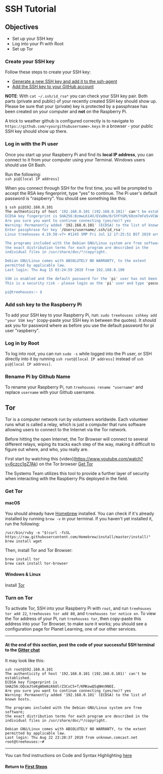 # SSH Tutorial

## Objectives

* Set up your SSH key
* Log into your Pi with Root
* Set up Tor


### Create your SSH key
Follow these steps to create your SSH key:
- [Generate a new SSH key and add it to the ssh-agent](https://help.github.com/en/articles/generating-a-new-ssh-key-and-adding-it-to-the-ssh-agent)  
- [Add the SSH key to your GitHub account](https://help.github.com/en/articles/adding-a-new-ssh-key-to-your-github-account)

**NOTE**: With `cat ~/.ssh/id_rsa*` you can check your SSH key pair. Both parts (private and public) of your recently created SSH key should show up. Please be sure that your (private) key is protected by a passphrase has been created on your computer and **not** on the Raspberry Pi.

A trick to weather github is configured correctly is to navigate to `https://github.com/<yourgithubusername>.keys` in a browser - your public SSH key should show up there.

### Log in with the Pi user

Once you start up your Raspberry Pi and find its **local IP address**, you can connect to it from your computer using your Terminal. Windows users should use Git Bash.  

Run the following:  
`ssh pi@[local IP address]`

When you connect through SSH for the first time, you will be prompted to accept the RSA key fingerprint, type “yes” to continue.  The Pi user's default password is "raspberry".  You should see something like this:
```bash
$ ssh pi@192.168.0.101
The authenticity of host '192.168.0.101 (192.168.0.101)' can't be established.
ECDSA key fingerprint is SHA256:BzmwLK14V/EVa0m/0/SYFtGM/60zm7mFe5vVCWAxqe4.
Are you sure you want to continue connecting (yes/no)? yes
Warning: Permanently added '192.168.0.101' (ECDSA) to the list of known hosts.
Enter passphrase for key '/Users/username/.ssh/id_rsa':
Linux treehouses 4.19.58-v7+ #1245 SMP Fri Jul 12 17:25:51 BST 2019 armv7l

The programs included with the Debian GNU/Linux system are free software;
the exact distribution terms for each program are described in the
individual files in /usr/share/doc/*/copyright.

Debian GNU/Linux comes with ABSOLUTELY NO WARRANTY, to the extent
permitted by applicable law.
Last login: Thu Aug 15 03:24:59 2019 from 192.168.0.100

SSH is enabled and the default password for the 'pi' user has not been changed.
This is a security risk - please login as the 'pi' user and type 'passwd' to set a new password.

pi@treehouses:~ $
```

### Add ssh key to the Raspberry Pi

To add your SSH key to your Raspberry Pi, run: `sudo treehouses sshkey add "your SSH key"` (copy-paste your SSH key in between the quotes). It should ask you for password where as before you use the default password for pi user "raspberry".

### Log in by Root

To log into root, you can run `sudo -s` while logged into the Pi user, or SSH directly into it by running `ssh root@[local IP address]` instead of `ssh pi@[local IP address]`.

### Rename Pi by Github Name

To rename your Raspberry Pi, run `treehouses rename "username"` and replace `username` with your Github username.

## Tor
Tor is a computer network run by volunteers worldwide. Each volunteer runs what is called a relay, which is just a computer that runs software allowing users to connect to the Internet via the Tor network.

Before hitting the open Internet, the Tor Browser will connect to several different relays, wiping its tracks each step of the way, making it difficult to figure out where, and who, you really are.

First start by watching this {video](https://www.youtube.com/watch?v=6czcc1gZ7Ak) on the Tor browser
[Get Tor](https://www.torproject.org/download/)

The Systems Team utilizes this tool to provide a further layer of security when interacting with the Raspberry Pis deployed in the field.

### Get Tor

#### macOS

You should already have [Homebrew](https://brew.sh) installed.  You can check if it's already installed by running `brew -v` in your terminal.  If you haven't yet installed it, run the following:
```
/usr/bin/ruby -e "$(curl -fsSL https://raw.githubusercontent.com/Homebrew/install/master/install)"
brew install wget
```

Then, install Tor and Tor Browser:
```
brew install tor
brew cask install tor-browser
```

#### Windows & Linux

Install [Tor](https://www.torproject.org/download/)


### Turn on Tor

To activate Tor, SSH into your Raspberry Pi with `root`, and run `treehouses tor add 22`, `treehouses tor add 80`, and `treehouses tor notice on`.  To view the Tor address of your Pi, run `treehouses tor`, then copy-paste this address into your Tor Browser, to make sure it works; you should see a configuration page for Planet Learning, one of our other services.

--------------------------------------------------------------
#### At the end of this section, post the code of your successful SSH terminal to the [Gitter chat](https://gitter.im/treehouses/Lobby)

It may look like this:
```
ssh root@192.168.0.101
The authenticity of host '192.168.0.101 (192.168.0.101)' can't be established.                                                                                                                                                    
ECDSA key fingerprint is SHA256:OQcmJteKgWOmNiK6OlrZ3CxC5+T/KMKowQ5qNHn9NOI.                                                                                                                                                      
Are you sure you want to continue connecting (yes/no)? yes                                                                                                                                                                        
Warning: Permanently added '192.168.0.101' (ECDSA) to the list of known hosts.                                                                                                                                                    

The programs included with the Debian GNU/Linux system are free software;                                                                                                                                                         
the exact distribution terms for each program are described in the                                                                                                                                                                
individual files in /usr/share/doc/*/copyright.                                                                                                                                                                                   

Debian GNU/Linux comes with ABSOLUTELY NO WARRANTY, to the extent
permitted by applicable law.
Last login: Thu Aug 22 23:20:37 2019 from unknown.comcast.net
root@treehouses:~#
```

--------------------------------------------------------------

You can find instructions on Code and Syntax Highlighting [here](https://github.com/adam-p/markdown-here/wiki/Markdown-Cheatsheet#code-and-syntax-highlighting)


#### Return to [First Steps](firststeps.md#)
